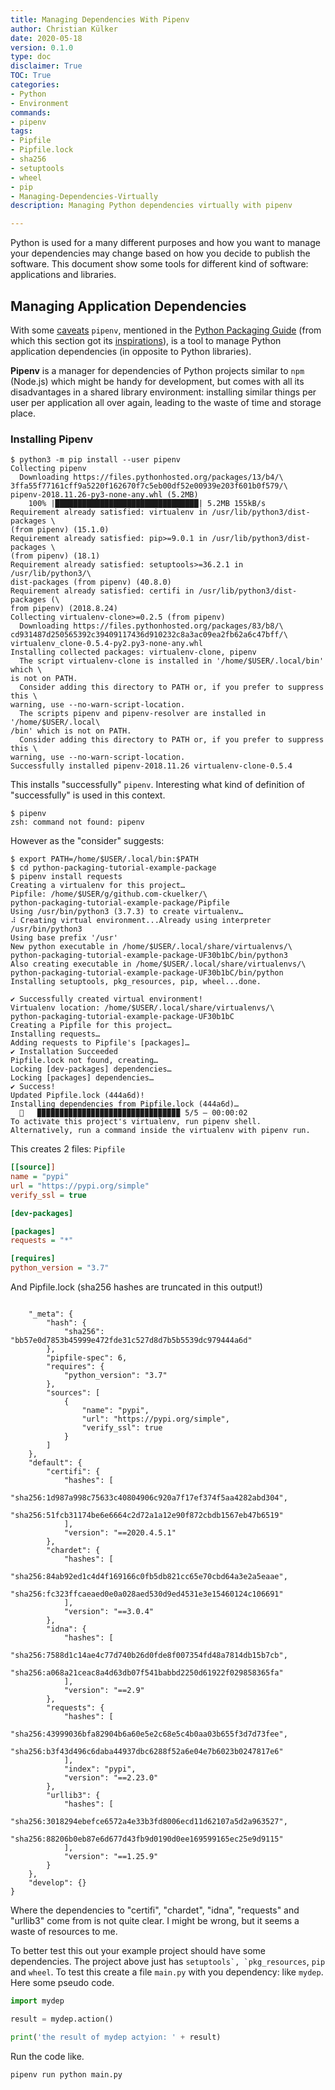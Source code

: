 ```yaml
---
title: Managing Dependencies With Pipenv
author: Christian Külker
date: 2020-05-18
version: 0.1.0
type: doc
disclaimer: True
TOC: True
categories:
- Python
- Environment
commands:
- pipenv
tags:
- Pipfile
- Pipfile.lock
- sha256
- setuptools
- wheel
- pip
- Managing-Dependencies-Virtually
description: Managing Python dependencies virtually with pipenv

---
```


Python is used for a many different purposes and how you want to manage your
dependencies may change based on how you decide to publish the software. This
document show some tools for different kind of software: applications and
libraries.

## Managing Application Dependencies

With some [caveats] `pipenv`, mentioned in the [Python Packaging Guide] (from
which this section got its [inspirations]), is a tool to manage Python
application dependencies (in opposite to Python libraries).

**Pipenv** is a manager for dependencies of Python projects similar to `npm`
(Node.js) which might be handy for development, but comes with all its
disadvantages in a shared library environment: installing similar things per
user per application all over again, leading to the waste of time and storage
place.

### Installing Pipenv

```shell
$ python3 -m pip install --user pipenv
Collecting pipenv
  Downloading https://files.pythonhosted.org/packages/13/b4/\
3ffa55f77161cff9a5220f162670f7c5eb00df52e00939e203f601b0f579/\
pipenv-2018.11.26-py3-none-any.whl (5.2MB)
    100% |████████████████████████████████| 5.2MB 155kB/s
Requirement already satisfied: virtualenv in /usr/lib/python3/dist-packages \
(from pipenv) (15.1.0)
Requirement already satisfied: pip>=9.0.1 in /usr/lib/python3/dist-packages \
(from pipenv) (18.1)
Requirement already satisfied: setuptools>=36.2.1 in /usr/lib/python3/\
dist-packages (from pipenv) (40.8.0)
Requirement already satisfied: certifi in /usr/lib/python3/dist-packages (\
from pipenv) (2018.8.24)
Collecting virtualenv-clone>=0.2.5 (from pipenv)
  Downloading https://files.pythonhosted.org/packages/83/b8/\
cd931487d250565392c39409117436d910232c8a3ac09ea2fb62a6c47bff/\
virtualenv_clone-0.5.4-py2.py3-none-any.whl
Installing collected packages: virtualenv-clone, pipenv
  The script virtualenv-clone is installed in '/home/$USER/.local/bin' which \
is not on PATH.
  Consider adding this directory to PATH or, if you prefer to suppress this \
warning, use --no-warn-script-location.
  The scripts pipenv and pipenv-resolver are installed in '/home/$USER/.local\
/bin' which is not on PATH.
  Consider adding this directory to PATH or, if you prefer to suppress this \
warning, use --no-warn-script-location.
Successfully installed pipenv-2018.11.26 virtualenv-clone-0.5.4
```

This installs "successfully" `pipenv`. Interesting what kind of definition
of "successfully" is used in this context.

```shell
$ pipenv
zsh: command not found: pipenv
```
However as the "consider" suggests:

```shell
$ export PATH=/home/$USER/.local/bin:$PATH
$ cd python-packaging-tutorial-example-package
$ pipenv install requests
Creating a virtualenv for this project…
Pipfile: /home/$USER/g/github.com-ckuelker/\
python-packaging-tutorial-example-package/Pipfile
Using /usr/bin/python3 (3.7.3) to create virtualenv…
⠼ Creating virtual environment...Already using interpreter /usr/bin/python3
Using base prefix '/usr'
New python executable in /home/$USER/.local/share/virtualenvs/\
python-packaging-tutorial-example-package-UF30b1bC/bin/python3
Also creating executable in /home/$USER/.local/share/virtualenvs/\
python-packaging-tutorial-example-package-UF30b1bC/bin/python
Installing setuptools, pkg_resources, pip, wheel...done.

✔ Successfully created virtual environment!
Virtualenv location: /home/$USER/.local/share/virtualenvs/\
python-packaging-tutorial-example-package-UF30b1bC
Creating a Pipfile for this project…
Installing requests…
Adding requests to Pipfile's [packages]…
✔ Installation Succeeded
Pipfile.lock not found, creating…
Locking [dev-packages] dependencies…
Locking [packages] dependencies…
✔ Success!
Updated Pipfile.lock (444a6d)!
Installing dependencies from Pipfile.lock (444a6d)…
  🐍   ▉▉▉▉▉▉▉▉▉▉▉▉▉▉▉▉▉▉▉▉▉▉▉▉▉▉▉▉▉▉▉▉ 5/5 — 00:00:02
To activate this project's virtualenv, run pipenv shell.
Alternatively, run a command inside the virtualenv with pipenv run.
```

This creates 2 files: `Pipfile`

```ini
[[source]]
name = "pypi"
url = "https://pypi.org/simple"
verify_ssl = true

[dev-packages]

[packages]
requests = "*"

[requires]
python_version = "3.7"
```

And Pipfile.lock (sha256 hashes are truncated in this output!)

```jason

    "_meta": {
        "hash": {
            "sha256": "bb57e0d7853b45999e472fde31c527d8d7b5b5539dc979444a6d"
        },
        "pipfile-spec": 6,
        "requires": {
            "python_version": "3.7"
        },
        "sources": [
            {
                "name": "pypi",
                "url": "https://pypi.org/simple",
                "verify_ssl": true
            }
        ]
    },
    "default": {
        "certifi": {
            "hashes": [
                "sha256:1d987a998c75633c40804906c920a7f17ef374f5aa4282abd304",
                "sha256:51fcb31174be6e6664c2d72a1a12e90f872cbdb1567eb47b6519"
            ],
            "version": "==2020.4.5.1"
        },
        "chardet": {
            "hashes": [
                "sha256:84ab92ed1c4d4f169166c0fb5db821cc65e70cbd64a3e2a5eaae",
                "sha256:fc323ffcaeaed0e0a028aed530d9ed4531e3e15460124c106691"
            ],
            "version": "==3.0.4"
        },
        "idna": {
            "hashes": [
                "sha256:7588d1c14ae4c77d740b26d0fde8f007354fd48a7814db15b7cb",
                "sha256:a068a21ceac8a4d63db07f541babbd2250d61922f029858365fa"
            ],
            "version": "==2.9"
        },
        "requests": {
            "hashes": [
                "sha256:43999036bfa82904b6a60e5e2c68e5c4b0aa03b655f3d7d73fee",
                "sha256:b3f43d496c6daba44937dbc6288f52a6e04e7b6023b0247817e6"
            ],
            "index": "pypi",
            "version": "==2.23.0"
        },
        "urllib3": {
            "hashes": [
                "sha256:3018294ebefce6572a4e33b3fd8006ecd11d62107a5d2a963527",
                "sha256:88206b0eb87e6d677d43fb9d0190d0ee169599165ec25e9d9115"
            ],
            "version": "==1.25.9"
        }
    },
    "develop": {}
}
```

Where the dependencies to "certifi", "chardet", "idna", "requests" and
"urllib3" come from is not quite clear. I might be wrong, but it seems a waste
of resources to me.

To better test this out your example project should have some dependencies. The
project above just has ``setuptools`, `pkg_resources``, `pip` and  `wheel`. To
test this create a file `main.py` with you dependency: like `mydep`. Here some
pseudo code.

```python
import mydep

result = mydep.action()

print('the result of mydep actyion: ' + result)
```

Run the code like.

```shell
pipenv run python main.py
```

[Python Packaging Guide]: https://packaging.python.org/
[inspirations]: https://packaging.python.org/tutorials/managing-dependencies/
[caveats]: https://packaging.python.org/tutorials/managing-dependencies/#recommendation-caveats-as-of-april-2020


